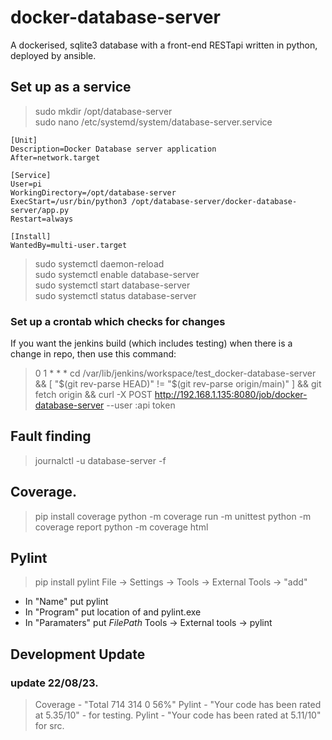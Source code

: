 # docker-database-server
A dockerised, sqlite3 database with a front-end RESTapi written in python, deployed by ansible.

## Set up as a service
>sudo mkdir /opt/database-server  
>sudo nano /etc/systemd/system/database-server.service  

```
[Unit]
Description=Docker Database server application
After=network.target

[Service]
User=pi
WorkingDirectory=/opt/database-server
ExecStart=/usr/bin/python3 /opt/database-server/docker-database-server/app.py
Restart=always

[Install]
WantedBy=multi-user.target

```

> sudo systemctl daemon-reload  
> sudo systemctl enable database-server  
> sudo systemctl start database-server  
> sudo systemctl status database-server  

### Set up a crontab which checks for changes
If you want the jenkins build (which includes testing) when there is a change in repo, then use this command:
> 0 1 * * * cd /var/lib/jenkins/workspace/test_docker-database-server && [ "$(git rev-parse HEAD)" != "$(git rev-parse origin/main)" ] && git fetch origin && curl -X POST http://192.168.1.135:8080/job/docker-database-server --user <insert name>:api token


## Fault finding
> journalctl -u database-server -f  






## Coverage.
> pip install coverage
> python -m coverage run -m unittest
> python -m coverage report
> python -m coverage html

## Pylint
>pip install pylint
File -> Settings -> Tools -> External Tools -> "add"
 - In "Name" put pylint
 - In "Program" put location of and pylint.exe
 - In "Paramaters" put $FilePath$
Tools -> External tools -> pylint

## Development Update
### update 22/08/23. 
> Coverage - "Total	714	314	0	56%"
> Pylint - "Your code has been rated at 5.35/10" - for testing.
> Pylint - "Your code has been rated at 5.11/10" for src.